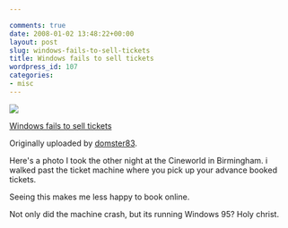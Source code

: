 ```yaml
---

comments: true
date: 2008-01-02 13:48:22+00:00
layout: post
slug: windows-fails-to-sell-tickets
title: Windows fails to sell tickets
wordpress_id: 107
categories:
- misc
---
```


[![](http://farm3.static.flickr.com/2225/2155202436_009d8f76e0_m.jpg)](http://www.flickr.com/photos/domster83/2155202436/)



  [Windows fails to sell tickets](http://www.flickr.com/photos/domster83/2155202436/)


  Originally uploaded by [domster83](http://www.flickr.com/people/domster83/).






Here's a photo I took the other night at the Cineworld in Birmingham. i walked past the ticket machine where you pick up your advance booked tickets.  

Seeing this makes me less happy to book online.  

Not only did the machine crash, but its running Windows 95? Holy christ.
